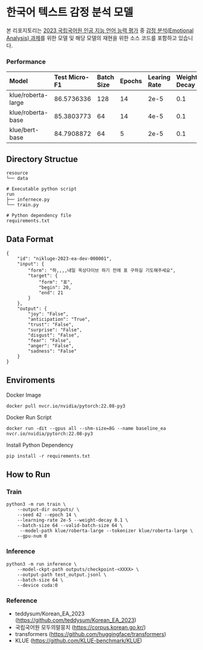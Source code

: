 # 한국어 텍스트 감정 분석 모델
본 리포지토리는 [2023 국립국어원 인공 지능 언어 능력 평가](https://corpus.korean.go.kr/taskOrdtm/taskList.do?taskOrdtmId=103) 중 [감정 분석(Emotional Analysis) 과제](https://corpus.korean.go.kr/taskOrdtm/taskList.do?taskOrdtmId=103)를 위한 모델 및 해당 모델의 재현을 위한 소스 코드를 포함하고 있습니다.

### Performance
| Model              | Test Micro-F1 | Batch Size | Epochs | Learing Rate | Weight Decay |
| :----------------- | :------------ | :--------- | :----- | :----------- | :----------- |
| klue/roberta-large | 86.5736336    | 128        | 14     | 2e-5         | 0.1          |
| klue/roberta-base  | 85.3803773    | 64         | 14     | 4e-5         | 0.1          |
| klue/bert-base     | 84.7908872    | 64         | 5      | 2e-5         | 0.1          |


## Directory Structue
```
resource
└── data

# Executable python script
run
├── infernece.py
└── train.py

# Python dependency file
requirements.txt
```

## Data Format
```
{
    "id": "nikluge-2023-ea-dev-000001",
    "input": {
        "form": "하,,,,내일 옥상다이브 하기 전에 표 구하길 기도해주세요",
        "target": {
            "form": "표",
            "begin": 20,
            "end": 21
        }
    },
    "output": {
        "joy": "False",
        "anticipation": "True",
        "trust": "False",
        "surprise": "False",
        "disgust": "False",
        "fear": "False",
        "anger": "False",
        "sadness": "False"
    }
}
```


## Enviroments
Docker Image
```
docker pull nvcr.io/nvidia/pytorch:22.08-py3 
```

Docker Run Script
```
docker run -dit --gpus all --shm-size=8G --name baseline_ea nvcr.io/nvidia/pytorch:22.08-py3
```

Install Python Dependency
```
pip install -r requirements.txt
```

## How to Run
### Train
```
python3 -m run train \
    --output-dir outputs/ \
    --seed 42 --epoch 14 \
    --learning-rate 2e-5 --weight-decay 0.1 \
    --batch-size 64 --valid-batch-size 64 \
	 --model-path klue/roberta-large --tokenizer klue/roberta-large \
    --gpu-num 0
```

### Inference
```
python3 -m run inference \
    --model-ckpt-path outputs/checkpoint-<XXXX> \
    --output-path test_output.jsonl \
    --batch-size 64 \
    --device cuda:0
```

### Reference
- teddysum/Korean_EA_2023 (https://github.com/teddysum/Korean_EA_2023)
- 국립국어원 모두의말뭉치 (https://corpus.korean.go.kr/)  
- transformers (https://github.com/huggingface/transformers)  
- KLUE (https://github.com/KLUE-benchmark/KLUE)
